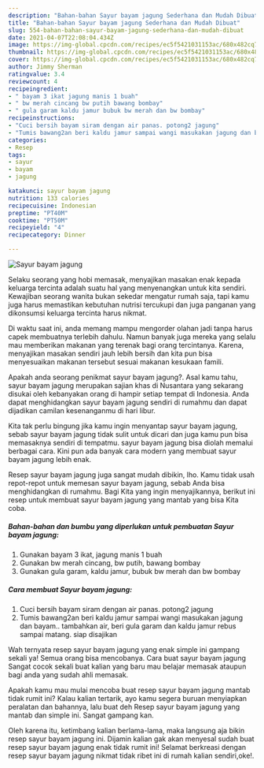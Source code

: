 ```yaml
---
description: "Bahan-bahan Sayur bayam jagung Sederhana dan Mudah Dibuat"
title: "Bahan-bahan Sayur bayam jagung Sederhana dan Mudah Dibuat"
slug: 554-bahan-bahan-sayur-bayam-jagung-sederhana-dan-mudah-dibuat
date: 2021-04-07T22:08:04.434Z
image: https://img-global.cpcdn.com/recipes/ec5f5421031153ac/680x482cq70/sayur-bayam-jagung-foto-resep-utama.jpg
thumbnail: https://img-global.cpcdn.com/recipes/ec5f5421031153ac/680x482cq70/sayur-bayam-jagung-foto-resep-utama.jpg
cover: https://img-global.cpcdn.com/recipes/ec5f5421031153ac/680x482cq70/sayur-bayam-jagung-foto-resep-utama.jpg
author: Jimmy Sherman
ratingvalue: 3.4
reviewcount: 4
recipeingredient:
- " bayam 3 ikat jagung manis 1 buah"
- " bw merah cincang bw putih bawang bombay"
- " gula garam kaldu jamur bubuk bw merah dan bw bombay"
recipeinstructions:
- "Cuci bersih bayam siram dengan air panas. potong2 jagung"
- "Tumis bawang2an beri kaldu jamur sampai wangi masukakan jagung dan bayam.. tambahkan air, beri gula garam dan kaldu jamur rebus sampai matang. siap disajikan"
categories:
- Resep
tags:
- sayur
- bayam
- jagung

katakunci: sayur bayam jagung 
nutrition: 133 calories
recipecuisine: Indonesian
preptime: "PT40M"
cooktime: "PT50M"
recipeyield: "4"
recipecategory: Dinner

---
```



![Sayur bayam jagung](https://img-global.cpcdn.com/recipes/ec5f5421031153ac/680x482cq70/sayur-bayam-jagung-foto-resep-utama.jpg)

Selaku seorang yang hobi memasak, menyajikan masakan enak kepada keluarga tercinta adalah suatu hal yang menyenangkan untuk kita sendiri. Kewajiban seorang  wanita bukan sekedar mengatur rumah saja, tapi kamu juga harus memastikan kebutuhan nutrisi tercukupi dan juga panganan yang dikonsumsi keluarga tercinta harus nikmat.

Di waktu  saat ini, anda memang mampu mengorder olahan jadi tanpa harus capek membuatnya terlebih dahulu. Namun banyak juga mereka yang selalu mau memberikan makanan yang terenak bagi orang tercintanya. Karena, menyajikan masakan sendiri jauh lebih bersih dan kita pun bisa menyesuaikan makanan tersebut sesuai makanan kesukaan famili. 



Apakah anda seorang penikmat sayur bayam jagung?. Asal kamu tahu, sayur bayam jagung merupakan sajian khas di Nusantara yang sekarang disukai oleh kebanyakan orang di hampir setiap tempat di Indonesia. Anda dapat menghidangkan sayur bayam jagung sendiri di rumahmu dan dapat dijadikan camilan kesenanganmu di hari libur.

Kita tak perlu bingung jika kamu ingin menyantap sayur bayam jagung, sebab sayur bayam jagung tidak sulit untuk dicari dan juga kamu pun bisa memasaknya sendiri di tempatmu. sayur bayam jagung bisa diolah memalui berbagai cara. Kini pun ada banyak cara modern yang membuat sayur bayam jagung lebih enak.

Resep sayur bayam jagung juga sangat mudah dibikin, lho. Kamu tidak usah repot-repot untuk memesan sayur bayam jagung, sebab Anda bisa menghidangkan di rumahmu. Bagi Kita yang ingin menyajikannya, berikut ini resep untuk membuat sayur bayam jagung yang mantab yang bisa Kita coba.

<!--inarticleads1-->

##### Bahan-bahan dan bumbu yang diperlukan untuk pembuatan Sayur bayam jagung:

1. Gunakan  bayam 3 ikat, jagung manis 1 buah
1. Gunakan  bw merah cincang, bw putih, bawang bombay
1. Gunakan  gula garam, kaldu jamur, bubuk bw merah dan bw bombay




<!--inarticleads2-->

##### Cara membuat Sayur bayam jagung:

1. Cuci bersih bayam siram dengan air panas. potong2 jagung
1. Tumis bawang2an beri kaldu jamur sampai wangi masukakan jagung dan bayam.. tambahkan air, beri gula garam dan kaldu jamur rebus sampai matang. siap disajikan




Wah ternyata resep sayur bayam jagung yang enak simple ini gampang sekali ya! Semua orang bisa mencobanya. Cara buat sayur bayam jagung Sangat cocok sekali buat kalian yang baru mau belajar memasak ataupun bagi anda yang sudah ahli memasak.

Apakah kamu mau mulai mencoba buat resep sayur bayam jagung mantab tidak rumit ini? Kalau kalian tertarik, ayo kamu segera buruan menyiapkan peralatan dan bahannya, lalu buat deh Resep sayur bayam jagung yang mantab dan simple ini. Sangat gampang kan. 

Oleh karena itu, ketimbang kalian berlama-lama, maka langsung aja bikin resep sayur bayam jagung ini. Dijamin kalian gak akan menyesal sudah buat resep sayur bayam jagung enak tidak rumit ini! Selamat berkreasi dengan resep sayur bayam jagung nikmat tidak ribet ini di rumah kalian sendiri,oke!.

